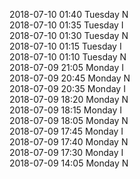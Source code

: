 2018-07-10 01:40 Tuesday  N  
2018-07-10 01:35 Tuesday  I  
2018-07-10 01:30 Tuesday  N  
2018-07-10 01:15 Tuesday  I  
2018-07-10 01:10 Tuesday  N  
2018-07-09 21:05 Monday  I  
2018-07-09 20:45 Monday  N  
2018-07-09 20:35 Monday  I  
2018-07-09 18:20 Monday  N  
2018-07-09 18:15 Monday  I  
2018-07-09 18:05 Monday  N  
2018-07-09 17:45 Monday  I  
2018-07-09 17:40 Monday  N  
2018-07-09 17:30 Monday  I  
2018-07-09 14:05 Monday  N  
